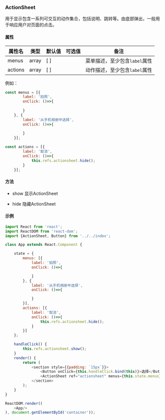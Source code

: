 

### ActionSheet

用于显示包含一系列可交互的动作集合，包括说明、跳转等。由底部弹出，一般用于响应用户对页面的点击。

#### 属性

属性名| 类型 | 默认值 | 可选值 | 备注 |
------|------|--------|--------|------|
menus |array |[ ]      |        |菜单描述，至少包含`label`属性|
actions|array|[ ]      |        |动作描述，至少包含`label`属性|

例如：
```javascript
const menus = [{
        label: '拍照',
        onClick: ()=>{
    
        }
    }, {
        label: '从手机相册中选择',
        onClick: ()=>{
    
        }
    }];

const actions = [{
        label: '取消',
        onClick: ()=>{
            this.refs.actionsheet.hide();
        }
    }];
```

#### 方法

- show 显示ActionSheet

- hide 隐藏ActionSheet

#### 示例

```javascript
import React from 'react';
import ReactDOM from 'react-dom';
import {ActionSheet, Button} from '../../index';

class App extends React.Component {

    state = {
        menus: [{
            label: '拍照',
            onClick: ()=>{

            }
        }, {
            label: '从手机相册中选择',
            onClick: ()=>{

            }
        }],
        actions: [{
            label: '取消',
            onClick: ()=>{
                this.refs.actionsheet.hide();
            }
        }]
    };

    handleClick() {
        this.refs.actionsheet.show();
    }
    render() {
        return (
            <section style={{padding: `15px`}}>
                <Button onClick={this.handleClick.bind(this)}>选择</Button>
                <ActionSheet ref="actionsheet" menus={this.state.menus} actions={this.state.actions} />
            </section>
        );
    }
}

ReactDOM.render((
    <App/>
), document.getElementById('container'));
```